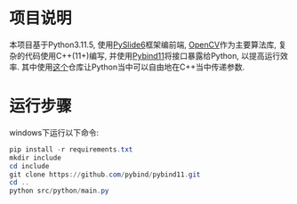 # 项目说明
本项目基于Python3.11.5, 使用[PySlide6](https://doc.qt.io/qtforpython-6/)框架编前端, [OpenCV](https://opencv.org/)作为主要算法库, 复杂的代码使用C++(11+)编写, 并使用[Pybind11](https://pybind11.readthedocs.io)将接口暴露给Python, 以提高运行效率. 其中使用[这个](https://github.com/open-dynamic-robot-initiative/pybind11_opencv.git)仓库让Python当中可以自由地在C++当中传递参数.

# 运行步骤
windows下运行以下命令:
```powershell
pip install -r requirements.txt
mkdir include
cd include
git clone https://github.com/pybind/pybind11.git
cd ..
python src/python/main.py
```

